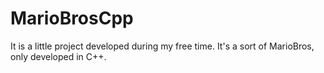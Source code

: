 # MarioBrosCpp

It is a little project developed during my free time.
It's a sort of MarioBros, only developed in C++.

